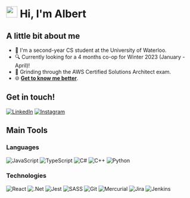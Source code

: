 # <img src="https://media.giphy.com/media/2P5VKDDy9mgvBl0xtn/giphy.gif" width="30px"> Hi, I'm Albert

## A little bit about me
* :book: I'm a second-year CS student at the University of Waterloo. 
* :mag: Currently looking for a 4 months co-op for Winter 2023 (January - April)!
* :space_invader: Grinding through the AWS Certified Solutions Architect exam.
* :globe_with_meridians: [**Get to know me better**](https://www.albertjlay.com/).

## Get in touch!
[<img alt="LinkedIn" src="https://img.shields.io/badge/linkedin-%230077B5.svg?&style=for-the-badge&logo=linkedin&logoColor=white"/>](https://www.linkedin.com/in/albertjlay/) [<img alt="Instagram" src="https://img.shields.io/badge/albertjlay-%23E4405F.svg?&style=for-the-badge&logo=Instagram&logoColor=white"/>](https://www.instagram.com/albertjlay/?hl=en)



## Main Tools
### Languages
![JavaScript](https://img.shields.io/badge/javascript-%23323330.svg?style=for-the-badge&logo=javascript&logoColor=%23F7DF1E)
![TypeScript](https://img.shields.io/badge/typescript-%23007ACC.svg?style=for-the-badge&logo=typescript&logoColor=white) ![C#](https://img.shields.io/badge/c%23-%23239120.svg?style=for-the-badge&logo=c-sharp&logoColor=white) ![C++](https://img.shields.io/badge/c++-%2300599C.svg?style=for-the-badge&logo=c%2B%2B&logoColor=white) ![Python](https://img.shields.io/badge/python-3670A0?style=for-the-badge&logo=python&logoColor=ffdd54)

### Technologies

![React](https://img.shields.io/badge/react-%2320232a.svg?style=for-the-badge&logo=react&logoColor=%2361DAFB) ![.Net](https://img.shields.io/badge/.NET-5C2D91?style=for-the-badge&logo=.net&logoColor=white) ![Jest](https://img.shields.io/badge/-jest-%23C21325?style=for-the-badge&logo=jest&logoColor=white) ![SASS](https://img.shields.io/badge/SASS-hotpink.svg?style=for-the-badge&logo=SASS&logoColor=white)
![Git](https://img.shields.io/badge/git-%23F05033.svg?style=for-the-badge&logo=git&logoColor=white) ![Mercurial](https://img.shields.io/badge/mercurial-999999.svg?style=for-the-badge&logo=mercurial&logoColor=white) ![Jira](https://img.shields.io/badge/jira-%230A0FFF.svg?style=for-the-badge&logo=jira&logoColor=white) ![Jenkins](https://img.shields.io/badge/jenkins-%232C5263.svg?style=for-the-badge&logo=jenkins&logoColor=white)
